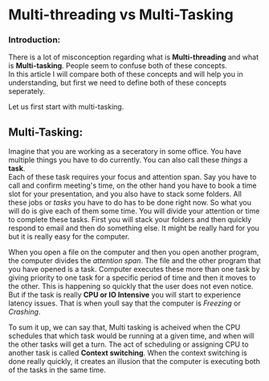 # Multi-threading vs Multi-Tasking

### Introduction:

There is a lot of misconception regarding what is **Multi-threading** and what is **Multi-tasking**. People seem to confuse both of these concepts.  
In this article I will compare both of these concepts and will help you in understanding, but first we need to define both of these concepts seperately.  

Let us first start with multi-tasking.

## Multi-Tasking:

Imagine that you are working as a seceratory in some office. You have multiple things you have to do currently. You can also call these *things* a **task**.  
Each of these task requires your focus and attention span. Say you have to call and confirm meeting's time, on the other hand you have to book a time slot for your presentation, and you also have to stack some folders. All these jobs or *tasks* you have to do has to be done right now. So what you will do is give each of them some time. You will divide your attention or time to complete these tasks. First you will stack your folders and then quickly respond to email and then do something else. It might be really hard for you but it is really easy for the computer.

When you open a file on the computer and then you open another program, the computer divides the *attention span*. The file and the other program that you have opened is a task. Computer executes these more than one task by giving priority to one task for a specific period of time and then it moves to the other. This is happening so quickly that the user does not even notice. But if the task is really **CPU or IO Intensive** you will start to experience latency issues. That is when youll say that the computer is *Freezing* or *Crashing*.

To sum it up, we can say that, Multi tasking is acheived when the CPU schedules that which task would be running at a given time, and when will the other tasks will get a turn. The act of scheduling or assigning CPU to another task is called **Context switching**. When the context switching is done really quickly, it creates an illusion that the computer is executing both of the tasks in the same time.
